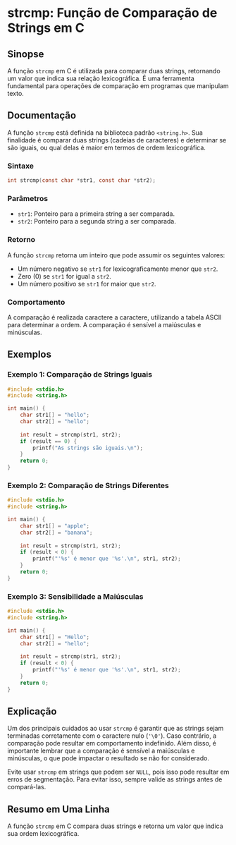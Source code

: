 <!--
Meta Description: # strcmp: Função de Comparação de Strings em C ## Sinopse A função `strcmp` em C é utilizada para comparar duas strings, retornando um valor que indic...
Meta Keywords: str1, str2, que, strcmp, strings
-->

# strcmp: Função de Comparação de Strings em C

## Sinopse
A função `strcmp` em C é utilizada para comparar duas strings, retornando um valor que indica sua relação lexicográfica. É uma ferramenta fundamental para operações de comparação em programas que manipulam texto.

## Documentação
A função `strcmp` está definida na biblioteca padrão `<string.h>`. Sua finalidade é comparar duas strings (cadeias de caracteres) e determinar se são iguais, ou qual delas é maior em termos de ordem lexicográfica.

### Sintaxe
```c
int strcmp(const char *str1, const char *str2);
```

### Parâmetros
- `str1`: Ponteiro para a primeira string a ser comparada.
- `str2`: Ponteiro para a segunda string a ser comparada.

### Retorno
A função `strcmp` retorna um inteiro que pode assumir os seguintes valores:
- Um número negativo se `str1` for lexicograficamente menor que `str2`.
- Zero (0) se `str1` for igual a `str2`.
- Um número positivo se `str1` for maior que `str2`.

### Comportamento
A comparação é realizada caractere a caractere, utilizando a tabela ASCII para determinar a ordem. A comparação é sensível a maiúsculas e minúsculas.

## Exemplos

### Exemplo 1: Comparação de Strings Iguais
```c
#include <stdio.h>
#include <string.h>

int main() {
    char str1[] = "hello";
    char str2[] = "hello";
    
    int result = strcmp(str1, str2);
    if (result == 0) {
        printf("As strings são iguais.\n");
    }
    return 0;
}
```

### Exemplo 2: Comparação de Strings Diferentes
```c
#include <stdio.h>
#include <string.h>

int main() {
    char str1[] = "apple";
    char str2[] = "banana";
    
    int result = strcmp(str1, str2);
    if (result < 0) {
        printf("'%s' é menor que '%s'.\n", str1, str2);
    }
    return 0;
}
```

### Exemplo 3: Sensibilidade a Maiúsculas
```c
#include <stdio.h>
#include <string.h>

int main() {
    char str1[] = "Hello";
    char str2[] = "hello";
    
    int result = strcmp(str1, str2);
    if (result < 0) {
        printf("'%s' é menor que '%s'.\n", str1, str2);
    }
    return 0;
}
```

## Explicação
Um dos principais cuidados ao usar `strcmp` é garantir que as strings sejam terminadas corretamente com o caractere nulo (`'\0'`). Caso contrário, a comparação pode resultar em comportamento indefinido. Além disso, é importante lembrar que a comparação é sensível a maiúsculas e minúsculas, o que pode impactar o resultado se não for considerado.

Evite usar `strcmp` em strings que podem ser `NULL`, pois isso pode resultar em erros de segmentação. Para evitar isso, sempre valide as strings antes de compará-las.

## Resumo em Uma Linha
A função `strcmp` em C compara duas strings e retorna um valor que indica sua ordem lexicográfica.